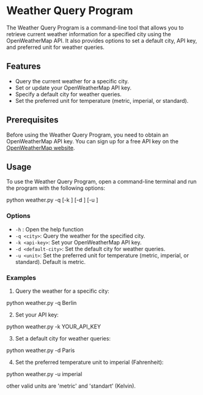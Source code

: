 # Weather Query Program

The Weather Query Program is a command-line tool that allows you to retrieve current weather information for a specified city using the OpenWeatherMap API. It also provides options to set a default city, API key, and preferred unit for weather queries.

## Features

- Query the current weather for a specific city.
- Set or update your OpenWeatherMap API key.
- Specify a default city for weather queries.
- Set the preferred unit for temperature (metric, imperial, or standard).

## Prerequisites

Before using the Weather Query Program, you need to obtain an OpenWeatherMap API key. You can sign up for a free API key on the [OpenWeatherMap website](https://openweathermap.org/api).

## Usage

To use the Weather Query Program, open a command-line terminal and run the program with the following options:

python weather.py -q <city> [-k <api-key>] [-d <default-city>] [-u <unit>]



### Options

- `-h` : Open the help function
- `-q <city>`: Query the weather for the specified city.
- `-k <api-key>`: Set your OpenWeatherMap API key.
- `-d <default-city>`: Set the default city for weather queries.
- `-u <unit>`: Set the preferred unit for temperature (metric, imperial, or standard). Default is metric.

### Examples

1. Query the weather for a specific city:
   

python weather.py -q Berlin


2. Set your API key:

python weather.py -k YOUR_API_KEY



3. Set a default city for weather queries:

python weather.py -d Paris



4. Set the preferred temperature unit to imperial (Fahrenheit):

python weather.py -u imperial

other valid units are 'metric' and 'standart' (Kelvin). 